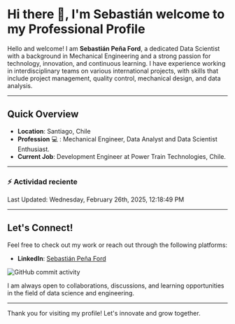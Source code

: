 # Hi there 👋, I'm Sebastián welcome to my Professional Profile

Hello and welcome! I am **Sebastián Peña Ford**, a dedicated Data Scientist with a background in Mechanical Engineering and a strong passion for technology, innovation, and continuous learning. I have experience working in interdisciplinary teams on various international projects, with skills that include project management, quality control, mechanical design, and data analysis.

---

## Quick Overview

- **Location**: Santiago, Chile
- **Profession** :computer: : Mechanical Engineer, Data Analyst and Data Scientist Enthusiast.
- **Current Job**: Development Engineer at Power Train Technologies, Chile.

---

### :zap: Actividad reciente
<!--RECENT_ACTIVITY:start-->
<!--RECENT_ACTIVITY:end-->
<!--RECENT_ACTIVITY:last_update-->
Last Updated: Wednesday, February 26th, 2025, 12:18:49 PM
<!--RECENT_ACTIVITY:last_update_end-->

---

## Let's Connect!

Feel free to check out my work or reach out through the following platforms:

- **LinkedIn**: [Sebastián Peña Ford](https://www.linkedin.com/in/sebastian-pena-ford/)

![GitHub commit activity](https://img.shields.io/github/commit-activity/m/penaford94/penaford94)

I am always open to collaborations, discussions, and learning opportunities in the field of data science and engineering.

---
Thank you for visiting my profile! Let's innovate and grow together.

